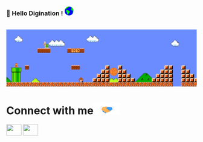 ### 👋 Hello Digination !  <img src="https://github.com/digination-game/.github/blob/main/Assets/Earth.gif" width="24px">


<br>

<img src="https://github.com/digination-game/.github/blob/main/Assets/Mario_Gameplay.gif" alt="Mario Game" width="980">

<br>


# Connect with me<img src="https://github.com/digination-game/.github/blob/main/Assets/Handshake.gif" height="32px">




<p align="left">
<a href="https://twitter.com/Digi_metaverse" target="blank"><img align="center" src="https://cdn.jsdelivr.net/npm/simple-icons@3.0.1/icons/twitter.svg" alt="" height="30" width="40" /></a>
<a href="https://www.youtube.com/channel/UCTYU9lR4WPJ9CYS8luaSZvw" target="blank"><img align="center" src="https://cdn.jsdelivr.net/npm/simple-icons@3.0.1/icons/youtube.svg" alt="" height="30" width="40" /></a>
</p>

